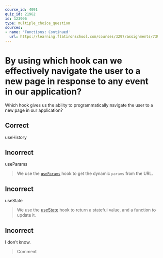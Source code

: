```yaml
---
course_id: 4091
quiz_id: 21962
id: 123906
type: multiple_choice_question
sources:
- name: 'Functions: Continued'
  url: https://learning.flatironschool.com/courses/3297/assignments/73913?module_item_id=143565
---
```


# By using which hook can we effectively navigate the user to a new page in response to any event in our application?

Which hook gives us the ability to programmatically navigate the user to a new page in our application?

## Correct

useHistory

## Incorrect

useParams

> We use the [`useParams`](https://reactrouter.com/web/api/Hooks/useparams) hook
> to get the dynamic `params` from the URL.

## Incorrect

useState

> We use the [useState](https://reactjs.org/docs/hooks-reference.html#usestate)
> hook to return a stateful value, and a function to update it.

## Incorrect

I don't know.

> Comment
